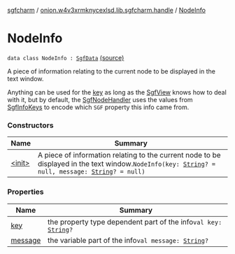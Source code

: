 [sgfcharm](../../index.md) / [onion.w4v3xrmknycexlsd.lib.sgfcharm.handle](../index.md) / [NodeInfo](./index.md)

# NodeInfo

`data class NodeInfo : `[`SgfData`](../-sgf-data.md) [(source)](https://github.com/w4v3/sgfcharm/tree/master/sgfcharm/src/main/java/onion/w4v3xrmknycexlsd/lib/sgfcharm/handle/SgfData.kt#L122)

A piece of information relating to the current node to be displayed in the text window.

Anything can be used for the [key](key.md) as long as the [SgfView](../../onion.w4v3xrmknycexlsd.lib.sgfcharm.view/-sgf-view/index.md) knows how to deal with it,
but by default, the [SgfNodeHandler](../-sgf-node-handler/index.md) uses the values from [SgfInfoKeys](../../onion.w4v3xrmknycexlsd.lib.sgfcharm/-sgf-info-keys/index.md) to encode which
`SGF` property this info came from.

### Constructors

| Name | Summary |
|---|---|
| [&lt;init&gt;](-init-.md) | A piece of information relating to the current node to be displayed in the text window.`NodeInfo(key: `[`String`](https://kotlinlang.org/api/latest/jvm/stdlib/kotlin/-string/index.html)`? = null, message: `[`String`](https://kotlinlang.org/api/latest/jvm/stdlib/kotlin/-string/index.html)`? = null)` |

### Properties

| Name | Summary |
|---|---|
| [key](key.md) | the property type dependent part of the info`val key: `[`String`](https://kotlinlang.org/api/latest/jvm/stdlib/kotlin/-string/index.html)`?` |
| [message](message.md) | the variable part of the info`val message: `[`String`](https://kotlinlang.org/api/latest/jvm/stdlib/kotlin/-string/index.html)`?` |
